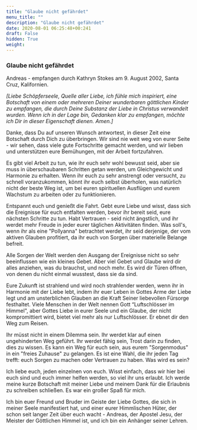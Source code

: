 ```yaml
---
title: "Glaube nicht gefährdet"
menu_title: ""
description: "Glaube nicht gefährdet"
date: 2020-08-01 06:25:48+00:241
draft: False
hidden: True
weight:
---
```

### Glaube nicht gefährdet

Andreas - empfangen durch Kathryn Stokes am 9. August 2002, Santa Cruz, Kalifornien.

*[Liebe Schöpferseele, Quelle aller Liebe, ich fühle mich inspiriert, eine Botschaft von einem oder mehreren Deiner wunderbaren göttlichen Kinder zu empfangen, die durch Deine Substanz der Liebe in Christus verwandelt wurden. Wenn ich in der Lage bin, Gedanken klar zu empfangen, möchte ich Dir in dieser Eigenschaft dienen. Amen.]*

Danke, dass Du auf unseren Wunsch antwortest, in dieser Zeit eine Botschaft durch Dich zu überbringen. Wir sind nie weit weg von eurer Seite - wir sehen, dass viele gute Fortschritte gemacht werden, und wir lieben und unterstützen eure Bemühungen, mit der Arbeit fortzufahren.

Es gibt viel Arbeit zu tun, wie ihr euch sehr wohl bewusst seid, aber sie muss in überschaubaren Schritten getan werden, um Gleichgewicht und Harmonie zu erhalten. Wenn ihr euch zu sehr anstrengt oder versucht, zu schnell voranzukommen, könnt ihr euch selbst überholen, was natürlich nicht der beste Weg ist, um bei euren spirituellen Ausflügen und eurem Wachstum zu arbeiten oder zu funktionieren.

Entspannt euch und genießt die Fahrt. Gebt eure Liebe und wisst, dass sich die Ereignisse für euch entfalten werden, bevor ihr bereit seid, eure nächsten Schritte zu tun. Habt Vertrauen - seid nicht ängstlich, und ihr werdet mehr Freude in jeder eurer täglichen Aktivitäten finden. Was soll's, wenn ihr als eine "Pollyanna" betrachtet werdet, ihr seid derjenige, der vom aktiven Glauben profitiert, da ihr euch von Sorgen über materielle Belange befreit.


Alle Sorgen der Welt werden den Ausgang der Ereignisse nicht so sehr beeinflussen wie ein kleines Gebet. Aber viel Gebet und Glaube wird dir alles anziehen, was du brauchst, und noch mehr. Es wird dir Türen öffnen, von denen du nicht einmal wusstest, dass sie da sind.

Eure Zukunft ist strahlend und wird noch strahlender werden, wenn ihr in Harmonie mit der Liebe lebt, indem ihr euer Leben in Gottes Arme der Liebe legt und am unsterblichen Glauben an die Kraft Seiner liebevollen Fürsorge festhaltet. Viele Menschen in der Welt nennen Gott “Luftschlösser im Himmel", aber Gottes Liebe in eurer Seele und ein Glaube, der nicht kompromittiert wird, bietet viel mehr als nur Luftschlösser. Er ebnet dir den Weg zum Reisen.

Ihr müsst nicht in einem Dilemma sein. Ihr werdet klar auf einen ungehinderten Weg geführt. Ihr werdet fähig sein, Trost darin zu finden, dies zu wissen. Es kann ein Weg für euch sein, aus eurem "Sorgenmodus" in ein "freies Zuhause" zu gelangen. Es ist eine Wahl, die ihr jeden Tag trefft: euch Sorgen zu machen oder Vertrauen zu haben. Was wird es sein?

Ich liebe euch, jeden einzelnen von euch. Wisst einfach, dass wir hier bei euch sind und euch immer helfen werden, so viel ihr uns erlaubt. Ich werde meine kurze Botschaft mit meiner Liebe und meinem Dank für die Erlaubnis zu schreiben schließen. Es war ein großer Spaß für mich.

Ich bin euer Freund und Bruder im Geiste der Liebe Gottes, die sich in meiner Seele manifestiert hat, und einer eurer Himmlischen Hüter, der schon seit langer Zeit über euch wacht - Andreas, der Apostel Jesu, der Meister der Göttlichen Himmel ist, und ich bin ein Anhänger seiner Lehren.

